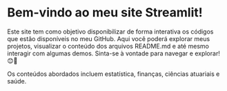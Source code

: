 # Bem-vindo ao meu site Streamlit!

Este site tem como objetivo disponibilizar de forma interativa os códigos que estão disponíveis no meu GitHub. Aqui você poderá explorar meus projetos, visualizar o conteúdo dos arquivos README.md e até mesmo interagir com algumas demos. Sinta-se à vontade para navegar e explorar! 😊🚀

Os conteúdos abordados incluem estatística, finanças, ciências atuariais e saúde.
